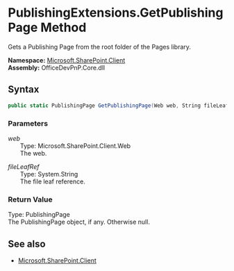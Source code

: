 # PublishingExtensions.GetPublishingPage Method  
Gets a Publishing Page from the root folder of the Pages library.  

**Namespace:** [Microsoft.SharePoint.Client](Microsoft.SharePoint.Client.md)  
**Assembly:** OfficeDevPnP.Core.dll  
## Syntax
```C#
public static PublishingPage GetPublishingPage(Web web, String fileLeafRef)
```
### Parameters
*web*  
&emsp;&emsp;Type: Microsoft.SharePoint.Client.Web  
&emsp;&emsp;The web.  

*fileLeafRef*  
&emsp;&emsp;Type: System.String  
&emsp;&emsp;The file leaf reference.  

### Return Value
Type: PublishingPage  
The PublishingPage object, if any. Otherwise null.

## See also
- [Microsoft.SharePoint.Client](Microsoft.SharePoint.Client.md)
